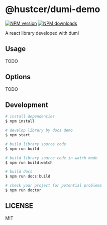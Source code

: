 # @hustcer/dumi-demo

[![NPM version](https://img.shields.io/npm/v/@hustcer/dumi-demo.svg?style=flat)](https://npmjs.org/package/@hustcer/dumi-demo)
[![NPM downloads](http://img.shields.io/npm/dm/@hustcer/dumi-demo.svg?style=flat)](https://npmjs.org/package/@hustcer/dumi-demo)

A react library developed with dumi

## Usage

TODO

## Options

TODO

## Development

```bash
# install dependencies
$ npm install

# develop library by docs demo
$ npm start

# build library source code
$ npm run build

# build library source code in watch mode
$ npm run build:watch

# build docs
$ npm run docs:build

# check your project for potential problems
$ npm run doctor
```

## LICENSE

MIT
